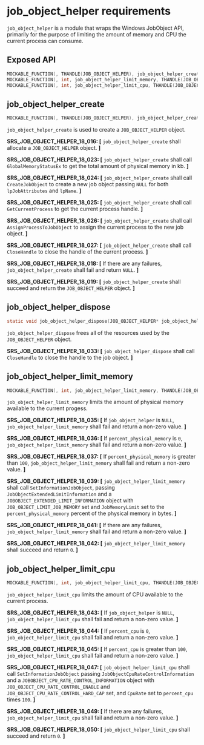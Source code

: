 # job_object_helper requirements

`job_object_helper` is a module that wraps the Windows JobObject API, primarily for the purpose of limiting the amount of memory and CPU the current process can consume.

## Exposed API
```c
MOCKABLE_FUNCTION(, THANDLE(JOB_OBJECT_HELPER), job_object_helper_create);
MOCKABLE_FUNCTION(, int, job_object_helper_limit_memory, THANDLE(JOB_OBJECT_HELPER), job_object_helper, uint32_t, percent_physical_memory);
MOCKABLE_FUNCTION(, int, job_object_helper_limit_cpu, THANDLE(JOB_OBJECT_HELPER), job_object_helper, uint32_t, percent_cpu);
```

## job_object_helper_create
```c
MOCKABLE_FUNCTION(, THANDLE(JOB_OBJECT_HELPER), job_object_helper_create);
```
``job_object_helper_create`` is used to create a `JOB_OBJECT_HELPER` object.

**SRS_JOB_OBJECT_HELPER_18_016: [** `job_object_helper_create` shall allocate a `JOB_OBJECT_HELPER` object. **]**

**SRS_JOB_OBJECT_HELPER_18_023: [** `job_object_helper_create` shall call `GlobalMemoryStatusEx` to get the total amount of physical memory in kb. **]**

**SRS_JOB_OBJECT_HELPER_18_024: [** `job_object_helper_create` shall call `CreateJobObject` to create a new job object passing `NULL` for both `lpJobAttributes` and `lpName`. **]**

**SRS_JOB_OBJECT_HELPER_18_025: [** `job_object_helper_create` shall call `GetCurrentProcess` to get the current process handle. **]**

**SRS_JOB_OBJECT_HELPER_18_026: [** `job_object_helper_create` shall call `AssignProcessToJobObject` to assign the current process to the new job object. **]**

**SRS_JOB_OBJECT_HELPER_18_027: [** `job_object_helper_create` shall call `CloseHandle` to close the handle of the current process. **]**

**SRS_JOB_OBJECT_HELPER_18_018: [** If there are any failures, `job_object_helper_create` shall fail and return `NULL`. **]**

**SRS_JOB_OBJECT_HELPER_18_019: [** `job_object_helper_create` shall succeed and return the `JOB_OBJECT_HELPER` object.  **]**


## job_object_helper_dispose
```c
static void job_object_helper_dispose(JOB_OBJECT_HELPER* job_object_helper);
```
`job_object_helper_dispose` frees all of the resources used by the `JOB_OBJECT_HELPER` object.

**SRS_JOB_OBJECT_HELPER_18_033: [** `job_object_helper_dispose` shall call `CloseHandle` to close the handle to the job object. **]**


## job_object_helper_limit_memory
```c
MOCKABLE_FUNCTION(, int, job_object_helper_limit_memory, THANDLE(JOB_OBJECT_HELPER), job_object_helper, uint32_t, percent_physical_memory);
```
`job_object_helper_limit_memory` limits the amount of physical memory available to the current progess.

**SRS_JOB_OBJECT_HELPER_18_035: [** If `job_object_helper` is `NULL`, `job_object_helper_limit_memory` shall fail and return a non-zero value. **]**

**SRS_JOB_OBJECT_HELPER_18_036: [** If `percent_physical_memory` is `0`, `job_object_helper_limit_memory` shall fail and return a non-zero value. **]**

**SRS_JOB_OBJECT_HELPER_18_037: [** If `percent_physical_memory` is greater than `100`, `job_object_helper_limit_memory` shall fail and return a non-zero value. **]**

**SRS_JOB_OBJECT_HELPER_18_039: [** `job_object_helper_limit_memory` shall call `SetInformationJobObject`, passing `JobObjectExtendedLimitInformation` and a `JOBOBJECT_EXTENDED_LIMIT_INFORMATION` object with `JOB_OBJECT_LIMIT_JOB_MEMORY` set and `JobMemoryLimit` set to the `percent_physical_memory` percent of the physical memory in bytes. **]**

**SRS_JOB_OBJECT_HELPER_18_041: [** If there are any failures, `job_object_helper_limit_memory` shall fail and return a non-zero value. **]**

**SRS_JOB_OBJECT_HELPER_18_042: [** `job_object_helper_limit_memory` shall succeed and return `0`. **]**


## job_object_helper_limit_cpu
```c
MOCKABLE_FUNCTION(, int, job_object_helper_limit_cpu, THANDLE(JOB_OBJECT_HELPER), job_object_helper, uint32_t, percent_cpu);
```
`job_object_helper_limit_cpu` limits the amount of CPU available to the current process.

**SRS_JOB_OBJECT_HELPER_18_043: [** If `job_object_helper` is `NULL`, `job_object_helper_limit_cpu` shall fail and return a non-zero value. **]**

**SRS_JOB_OBJECT_HELPER_18_044: [** If `percent_cpu` is  `0`, `job_object_helper_limit_cpu` shall fail and return a non-zero value. **]**

**SRS_JOB_OBJECT_HELPER_18_045: [** If `percent_cpu` is greater than `100`, `job_object_helper_limit_cpu` shall fail and return a non-zero value. **]**

**SRS_JOB_OBJECT_HELPER_18_047: [** `job_object_helper_limit_cpu` shall call `SetInformationJobObject` passing `JobObjectCpuRateControlInformation` and a `JOBOBJECT_CPU_RATE_CONTROL_INFORMATION` object with `JOB_OBJECT_CPU_RATE_CONTROL_ENABLE` and `JOB_OBJECT_CPU_RATE_CONTROL_HARD_CAP` set, and `CpuRate` set to `percent_cpu` times `100`. **]**

**SRS_JOB_OBJECT_HELPER_18_049: [** If there are any failures, `job_object_helper_limit_cpu` shall fail and return a non-zero value. **]**

**SRS_JOB_OBJECT_HELPER_18_050: [** `job_object_helper_limit_cpu` shall succeed and return `0`. **]**
